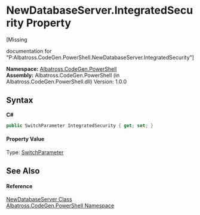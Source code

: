 # NewDatabaseServer.IntegratedSecurity Property 
 

\[Missing <summary> documentation for "P:Albatross.CodeGen.PowerShell.NewDatabaseServer.IntegratedSecurity"\]

**Namespace:**&nbsp;<a href="N_Albatross_CodeGen_PowerShell.md">Albatross.CodeGen.PowerShell</a><br />**Assembly:**&nbsp;Albatross.CodeGen.PowerShell (in Albatross.CodeGen.PowerShell.dll) Version: 1.0.0

## Syntax

**C#**<br />
``` C#
public SwitchParameter IntegratedSecurity { get; set; }
```


#### Property Value
Type: <a href="http://msdn2.microsoft.com/en-us/library/ms583340" target="_blank">SwitchParameter</a>

## See Also


#### Reference
<a href="T_Albatross_CodeGen_PowerShell_NewDatabaseServer.md">NewDatabaseServer Class</a><br /><a href="N_Albatross_CodeGen_PowerShell.md">Albatross.CodeGen.PowerShell Namespace</a><br />